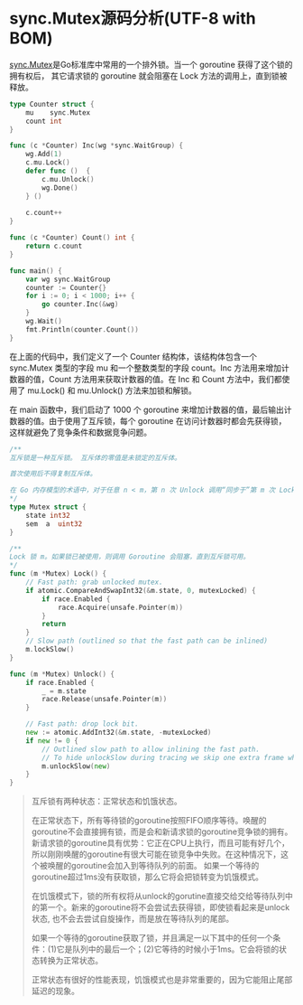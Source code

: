 ﻿# sync.Mutex源码分析(UTF-8 with BOM)

[sync.Mutex](https://pkg.go.dev/sync#Mutex)是Go标准库中常用的一个排外锁。当一个 goroutine 获得了这个锁的拥有权后， 其它请求锁的 goroutine 就会阻塞在 Lock 方法的调用上，直到锁被释放。

```go
type Counter struct {
    mu    sync.Mutex
    count int
}

func (c *Counter) Inc(wg *sync.WaitGroup) {
    wg.Add(1)
    c.mu.Lock()
    defer func ()  {
        c.mu.Unlock()
        wg.Done()
    } ()
    
    c.count++
}

func (c *Counter) Count() int {
    return c.count
}

func main() {
    var wg sync.WaitGroup
    counter := Counter{}
    for i := 0; i < 1000; i++ {
        go counter.Inc(&wg)
    }
    wg.Wait()
    fmt.Println(counter.Count())
}

```

在上面的代码中，我们定义了一个 Counter 结构体，该结构体包含一个 sync.Mutex 类型的字段 mu 和一个整数类型的字段 count。Inc 方法用来增加计数器的值，Count 方法用来获取计数器的值。在 Inc 和 Count 方法中，我们都使用了 mu.Lock() 和 mu.Unlock() 方法来加锁和解锁。

在 main 函数中，我们启动了 1000 个 goroutine 来增加计数器的值，最后输出计数器的值。由于使用了互斥锁，每个 goroutine 在访问计数器时都会先获得锁，这样就避免了竞争条件和数据竞争问题。

```go
/**
互斥锁是一种互斥锁。 互斥体的零值是未锁定的互斥体。

首次使用后不得复制互斥体。

在 Go 内存模型的术语中，对于任意 n < m，第 n 次 Unlock 调用“同步于”第 m 次 Lock 调用之前。 成功调用 TryLock 相当于调用 Lock。 对 TryLock 的失败调用根本不会建立任何“同步之前”关系。
*/
type Mutex struct {
    state int32
    sem  a  uint32
}

/**
Lock 锁 m。如果锁已被使用，则调用 Goroutine 会阻塞，直到互斥锁可用。
*/
func (m *Mutex) Lock() {
    // Fast path: grab unlocked mutex.
    if atomic.CompareAndSwapInt32(&m.state, 0, mutexLocked) {
        if race.Enabled {
            race.Acquire(unsafe.Pointer(m))
        }
        return
    }
    // Slow path (outlined so that the fast path can be inlined)
    m.lockSlow()
}

func (m *Mutex) Unlock() {
    if race.Enabled {
        _ = m.state
        race.Release(unsafe.Pointer(m))
    }

    // Fast path: drop lock bit.
    new := atomic.AddInt32(&m.state, -mutexLocked)
    if new != 0 {
        // Outlined slow path to allow inlining the fast path.
        // To hide unlockSlow during tracing we skip one extra frame when tracing GoUnblock.
        m.unlockSlow(new)
    }
}
```

>互斥锁有两种状态：正常状态和饥饿状态。
>
>在正常状态下，所有等待锁的goroutine按照FIFO顺序等待。唤醒的goroutine不会直接拥有锁，而是会和新请求锁的goroutine竞争锁的拥有。新请求锁的goroutine具有优势：它正在CPU上执行，而且可能有好几个，所以刚刚唤醒的goroutine有很大可能在锁竞争中失败。在这种情况下，这个被唤醒的goroutine会加入到等待队列的前面。 如果一个等待的goroutine超过1ms没有获取锁，那么它将会把锁转变为饥饿模式。
>
>在饥饿模式下，锁的所有权将从unlock的gorutine直接交给交给等待队列中的第一个。新来的goroutine将不会尝试去获得锁，即使锁看起来是unlock状态, 也不会去尝试自旋操作，而是放在等待队列的尾部。
>
>如果一个等待的goroutine获取了锁，并且满足一以下其中的任何一个条件：(1)它是队列中的最后一个；(2)它等待的时候小于1ms。它会将锁的状态转换为正常状态。
>
>正常状态有很好的性能表现，饥饿模式也是非常重要的，因为它能阻止尾部延迟的现象。
